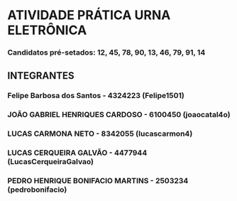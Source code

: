 # ATIVIDADE PRÁTICA URNA ELETRÔNICA

### Candidatos pré-setados: 12, 45, 78, 90, 13, 46, 79, 91, 14

## INTEGRANTES
### Felipe Barbosa dos Santos - 4324223 (Felipe1501)
### JOÃO GABRIEL HENRIQUES CARDOSO - 6100450 (joaocatal4o)
### LUCAS CARMONA NETO - 8342055 (lucascarmon4)
### LUCAS CERQUEIRA GALVÃO - 4477944 (LucasCerqueiraGalvao)
### PEDRO HENRIQUE BONIFACIO MARTINS - 2503234 (pedrobonifacio)
